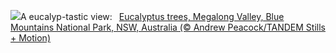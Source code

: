 ![](https://www.bing.com/th?id=OHR.EucalyptusForest_EN-GB2410685823_UHD.jpg&w=1000)A eucalyp-tastic view:&nbsp;&ensp;[Eucalyptus trees, Megalong Valley, Blue Mountains National Park, NSW, Australia (© Andrew Peacock/TANDEM Stills + Motion)](https://www.bing.com/th?id=OHR.EucalyptusForest_EN-GB2410685823_UHD.jpg)
<br><br/>
